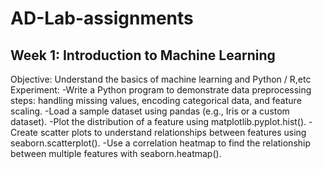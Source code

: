 # AD-Lab-assignments
## Week 1: Introduction to Machine Learning
Objective: Understand the basics of machine learning and Python / R,etc
Experiment:
-Write a Python program to demonstrate data preprocessing steps:
 handling missing values, encoding categorical data, and feature
 scaling.
-Load a sample dataset using pandas (e.g., Iris or a custom dataset).
-Plot the distribution of a feature using matplotlib.pyplot.hist().
-Create scatter plots to understand relationships between features using
 seaborn.scatterplot().
-Use a correlation heatmap to find the relationship between multiple
 features with seaborn.heatmap().
